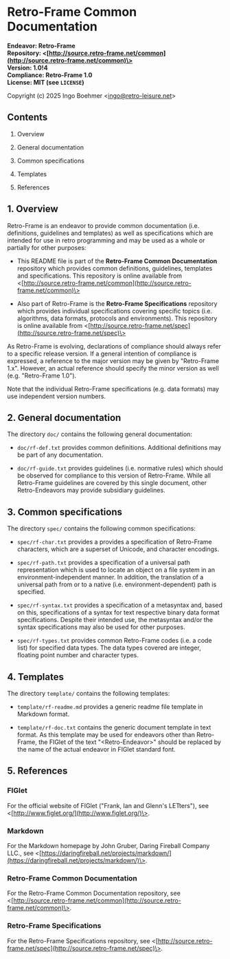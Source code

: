 # Retro-Frame Common Documentation

**Endeavor: Retro-Frame**  
**Repository: \<[http://source.retro-frame.net/common](http://source.retro-frame.net/common)\>**  
**Version: 1.0!4**  
**Compliance: Retro-Frame 1.0**  
**License: MIT (see `LICENSE`)**  

Copyright (c) 2025 Ingo Boehmer \<ingo@retro-leisure.net\>


## Contents

1. Overview

2. General documentation

3. Common specifications

4. Templates

5. References


## 1. Overview

Retro-Frame is an endeavor to provide common documentation (i.e. definitions,
guidelines and templates) as well as specifications which are intended for use
in retro programming and may be used as a whole or partially for other purposes:

* This README file is part of the **Retro-Frame Common Documentation**
  repository which provides common definitions, guidelines, templates and
  specifications. This repository is online available from
  \<[http://source.retro-frame.net/common](http://source.retro-frame.net/common)\>

* Also part of Retro-Frame is the **Retro-Frame Specifications** repository
  which provides individual specifications covering specific topics (i.e.
  algorithms, data formats, protocols and environments). This repository is
  online available from
  \<[http://source.retro-frame.net/spec](http://source.retro-frame.net/spec)\>

As Retro-Frame is evolving, declarations of compliance should always refer to a
specific release version. If a general intention of compliance is expressed, a
reference to the major version may be given by "Retro-Frame 1.x". However, an
actual reference should specify the minor version as well (e.g. "Retro-Frame
1.0").

Note that the individual Retro-Frame specifications (e.g. data formats) may use
independent version numbers.


## 2. General documentation

The directory `doc/` contains the following general documentation:

* `doc/rf-def.txt` provides common definitions. Additional definitions may be
  part of any documentation.

* `doc/rf-guide.txt` provides guidelines (i.e. normative rules) which should be
  observed for compliance to this version of Retro-Frame. While all Retro-Frame
  guidelines are covered by this single document, other Retro-Endeavors may
  provide subsidiary guidelines.


## 3. Common specifications

The directory `spec/` contains the following common specifications:

* `spec/rf-char.txt` provides a provides a specification of Retro-Frame
  characters, which are a superset of Unicode, and character encodings.

* `spec/rf-path.txt` provides a specification of a universal path
  representation which is used to locate an object on a file system in an
  environment-independent manner. In addition, the translation of a universal
  path from or to a native (i.e. environment-dependent) path is specified.

* `spec/rf-syntax.txt` provides a specification of a metasyntax and, based on
  this, specifications of a syntax for text respective binary data format
  specifications. Despite their intended use, the metasyntax and/or the syntax
  specifications may also be used for other purposes.

* `spec/rf-types.txt` provides common Retro-Frame codes (i.e. a code list) for
  specified data types. The data types covered are integer, floating point
  number and character types.


## 4. Templates

The directory `template/` contains the following templates:

* `template/rf-readme.md` provides a generic readme file template in Markdown
  format.

* `template/rf-doc.txt` contains the generic document template in text format.
  As this template may be used for endeavors other than Retro-Frame, the
  FIGlet of the text "\<Retro-Endeavor\>" should be replaced by the name of
  the actual endeavor in FIGlet standard font.


## 5. References

### FIGlet

For the official website of FIGlet ("Frank, Ian and Glenn's LETters"), see
\<[http://www.figlet.org/](http://www.figlet.org/)\>.

### Markdown

For the Markdown homepage by John Gruber, Daring Fireball Company LLC., see
\<[https://daringfireball.net/projects/markdown/](https://daringfireball.net/projects/markdown/)\>.

### Retro-Frame Common Documentation

For the Retro-Frame Common Documentation repository, see
\<[http://source.retro-frame.net/common](http://source.retro-frame.net/common)\>.

### Retro-Frame Specifications

For the Retro-Frame Specifications repository, see
\<[http://source.retro-frame.net/spec](http://source.retro-frame.net/spec)\>.
